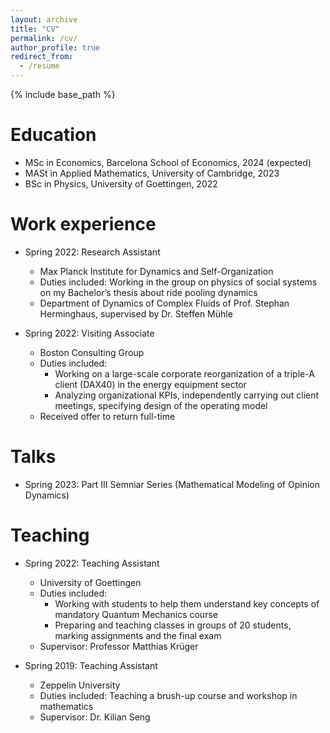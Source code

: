 ```yaml
---
layout: archive
title: "CV"
permalink: /cv/
author_profile: true
redirect_from:
  - /resume
---
```


{% include base_path %}

Education
======
* MSc in Economics, Barcelona School of Economics, 2024 (expected)
* MASt in Applied Mathematics, University of Cambridge, 2023
* BSc in Physics, University of Goettingen, 2022

Work experience
======
* Spring 2022: Research Assistant
  * Max Planck Institute for Dynamics and Self-Organization
  * Duties included: Working in the group on physics of social systems on my Bachelor’s thesis about ride pooling dynamics
  * Department of Dynamics of Complex Fluids of Prof. Stephan Herminghaus, supervised by Dr. Steffen Mühle

* Spring 2022: Visiting Associate
  * Boston Consulting Group
  * Duties included:
    * Working on a large-scale corporate reorganization of a triple-A client (DAX40) in the energy equipment sector
    * Analyzing organizational KPIs, independently carrying out client meetings, specifying design of the operating model
  * Received offer to return full-time

  
  
Talks
======
* Spring 2023: Part III Semniar Series (Mathematical Modeling of Opinion Dynamics)
  
Teaching
======
* Spring 2022: Teaching Assistant
  * University of Goettingen
  * Duties included:
    * Working with students to help them understand key concepts of mandatory Quantum Mechanics course
    * Preparing and teaching classes in groups of 20 students, marking assignments and the final exam
  * Supervisor: Professor Matthias Krüger
 
* Spring 2019: Teaching Assistant
  * Zeppelin University
  * Duties included: Teaching a brush-up course and workshop in mathematics
  * Supervisor: Dr. Kilian Seng
